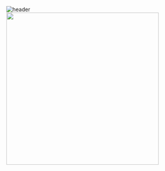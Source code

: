 ![header](https://capsule-render.vercel.app/api?type=waving&color=ffffff&height=150&section=header&text=happyskid&fontSize=90&stroke=000000&fontColor=000000)
<br/>
<a href="https://github.com/anuraghazra/github-readme-stats">
  <img height=400 align="center" src="https://github-readme-stats.vercel.app/api/top-langs/?username=happyskid&theme=gruvbox&show_icons=true&layout=compact&hide_border=true" />
</a>
